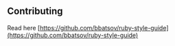 ## Contributing

Read here [https://github.com/bbatsov/ruby-style-guide](https://github.com/bbatsov/ruby-style-guide)
